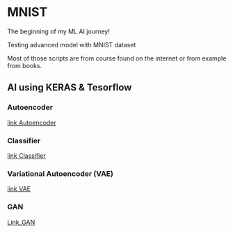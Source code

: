 # MNIST
The beginning of my ML AI journey!

Testing advanced model with MNIST dataset

Most of those scripts are from course found on the internet or from example from books.

## AI using KERAS & Tesorflow

### Autoencoder
[link Autoencoder](https://github.com/nakmuayFarang/start-with-MNIST/tree/master/Keras/AutoEncoder)

### Classifier

[link Classifier](https://github.com/nakmuayFarang/start-with-MNIST/tree/master/Keras//classifier)

### Variational Autoencoder (VAE)

[link VAE](https://github.com/nakmuayFarang/start-with-MNIST/tree/master/Keras/VAE)

### GAN

[Link_GAN](https://github.com/nakmuayFarang/start-with-MNIST/tree/master/Keras/GAN)
